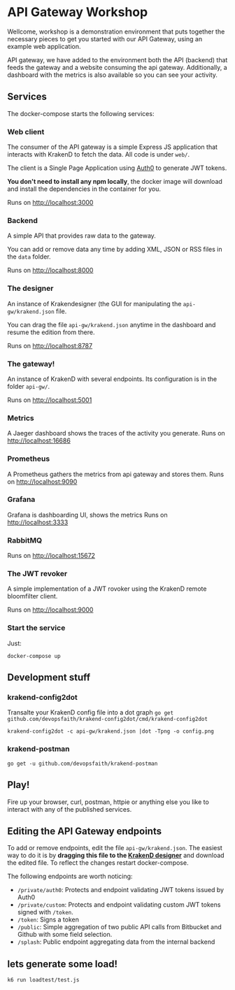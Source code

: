 
API Gateway Workshop
====
Wellcome, workshop is a demonstration environment that puts together the necessary pieces to get you started with our API Gateway, using an example web application.

API gateway, we have added to the environment both the API (backend) that feeds the gateway and a website consuming the api gateway. 
Additionally, a dashboard with the metrics is also available so you can see your activity.



## Services
The docker-compose starts the following services:

### Web client
The consumer of the API gateway is a simple Express JS application that interacts with KrakenD to fetch the data. All code is under `web/`.

The client is a Single Page Application using [Auth0](https://auth0.com) to generate JWT tokens.

**You don't need to install any npm locally**, the docker image will download and install the dependencies in the container for you.

Runs on [http://localhost:3000](http://localhost:3000)

### Backend
A simple API that provides raw data to the gateway.

You can add or remove data any time by adding XML, JSON or RSS files in the `data` folder.

Runs on [http://localhost:8000](http://localhost:8000)

### The designer
An instance of Krakendesigner (the GUI for manipulating the `api-gw/krakend.json` file.

You can drag the file `api-gw/krakend.json` anytime in the dashboard and resume the edition from there.

Runs on [http://localhost:8787](http://localhost:8787)

### The gateway!
An instance of KrakenD with several endpoints. Its configuration is in the folder `api-gw/`.


Runs on [http://localhost:5001](http://localhost:5001)

### Metrics
A Jaeger dashboard shows the traces of the activity you generate. Runs on [http://localhost:16686](http://localhost:16686)

### Prometheus
A Prometheus gathers the metrics from api gateway and stores them. Runs on [http://localhost:9090](http://localhost:9090)

### Grafana
Grafana is dashboarding UI, shows the metrics Runs on [http://localhost:3333](http://localhost:3333)

### RabbitMQ

Runs on [http://localhost:15672](http://localhost:15672)


### The JWT revoker
A simple implementation of a JWT rovoker using the KrakenD remote bloomfilter client.

Runs on [http://localhost:9000](http://localhost:9000)

### Start the service
Just:

    docker-compose up

## Development stuff

### krakend-config2dot
Transalte your KrakenD config file into a dot graph
```go get github.com/devopsfaith/krakend-config2dot/cmd/krakend-config2dot```

```
krakend-config2dot -c api-gw/krakend.json |dot -Tpng -o config.png
```

### krakend-postman
```
go get -u github.com/devopsfaith/krakend-postman
```


## Play!
Fire up your browser, curl, postman, httpie or anything else you like to interact with any of the published services.

## Editing the API Gateway endpoints
To add or remove endpoints, edit the file `api-gw/krakend.json`. The easiest way to do it is by **dragging this file to the [KrakenD designer](http://localhost:8787)** and download the edited file. 
To reflect the changes restart docker-compose.


The following endpoints are worth noticing:

- `/private/auth0`: Protects and endpoint validating JWT tokens issued by Auth0
- `/private/custom`: Protects and endpoint validating custom JWT tokens signed with `/token`.
- `/token`: Signs a token
- `/public`: Simple aggregation of two public API calls from Bitbucket and Github with some field selection.
- `/splash`: Public endpoint aggregating data from the internal backend

## lets generate some load!

```
k6 run loadtest/test.js
```